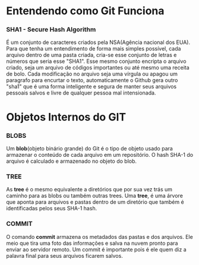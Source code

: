 # Entendendo como Git Funciona

### SHA1 - Secure Hash Algorithm
 É um conjunto de caracteres criados pela NSA(Agência nacional dos EUA). Para que tenha um entendimento de forma mais simples possível, cada arquivo dentro de uma pasta criada, cria-se esse conjunto de letras e números que seria esse "SHA1". Esse mesmo conjunto encripta o arquivo criado, seja um arquivo de códigos importantes ou até mesmo uma receita de bolo.
 Cada modificação no arquivo seja uma vírgula ou apagou um paragrafo para encurtar o texto, automaticamente o Github gera outro "sha1" que é uma forma inteligente e segura de manter seus arquivos pessoais salvos e livre de qualquer pessoa mal intensionada.

# Objetos Internos do GIT

### **BLOBS**
 Um **blob**(objeto binário grande) do Git é o tipo de objeto usado para armazenar o conteúdo de cada arquivo em um repositório. O hash SHA-1 do arquivo é calculado e armazenado no objeto do blob.

### **TREE**
 As **tree** é o mesmo equivalente a diretórios que por sua vez trás um caminho para as blobs ou também outras trees. Uma **tree**, é uma árvore que aponta para arquivos e pastas dentro de um diretório que também é identificadas pelos seus SHA-1 hash.

 ### **COMMIT**
 O comando **commit** armazena os metadados das pastas e dos arquivos. Ele meio que tira uma foto das informações e salva na nuvem pronto para enviar ao servidor remoto. Um commit é importante pois é ele quem diz a palavra final para seus arquivos ficarem salvos.